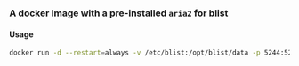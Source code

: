 ### A docker Image with a pre-installed `aria2` for blist

#### Usage

```bash
docker run -d --restart=always -v /etc/blist:/opt/blist/data -p 5244:5244 -e PUID=0 -e PGID=0 -e UMASK=022 --name="blist" xhofe/blist-aria2:latest
```